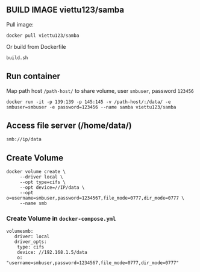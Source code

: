 ## BUILD IMAGE viettu123/samba

Pull image:

```
docker pull viettu123/samba
```

Or build from Dockerfile

```
build.sh
```

## Run container

Map path host `/path-host/` to share volume, user `smbuser`,
password `123456`

```
docker run -it -p 139:139 -p 145:145 -v /path-host/:/data/ -e smbuser=smbuser -e password=123456 --name samba viettu123/samba
```

## Access file server (/home/data/)

```
smb://ip/data
```

## Create Volume

```
docker volume create \
     --driver local \
     --opt type=cifs \
     --opt device=//IP/data \
     --opt o=username=smbuser,password=1234567,file_mode=0777,dir_mode=0777 \
     --name smb
```

### Create Volume in `docker-compose.yml`

```
volumesmb:
   driver: local
   driver_opts:
    type: cifs
    device: //192.168.1.5/data
    o: "username=smbuser,password=1234567,file_mode=0777,dir_mode=0777"
```
